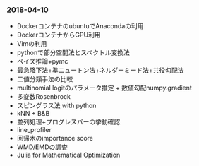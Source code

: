 ### 2018-04-10
- DockerコンテナのubuntuでAnacondaの利用
- DockerコンテナからGPU利用
- Vimの利用
- pythonで部分空間法とスペクトル変換法
- ベイズ推論+pymc
- 最急降下法+準ニュートン法+ネルダーミード法+共役勾配法
- 二値分類手法の比較
- multinomial logitのパラメータ推定 + 数値勾配numpy.gradient
- 多変数Rosenbrock
- スピングラス法 with python
- kNN + B&B
- 並列処理+プログレスバーの挙動確認
- line_profiler
- 回帰木のimportance score
- WMD/EMDの調査
- Julia for Mathematical Optimization
